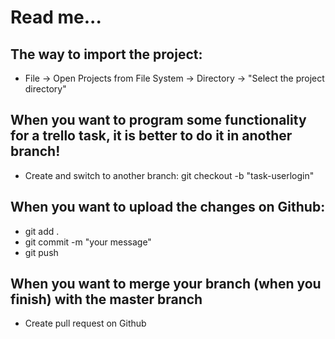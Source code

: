 # Read me...
## The way to import the project:
- File -> Open Projects from File System -> Directory -> "Select the project directory"

## When you want to program some functionality for a trello task, it is better to do it in another branch!
- Create and switch to another branch: git checkout -b "task-userlogin"

## When you want to upload the changes on Github:
- git add .
- git commit -m "your message"
- git push

## When you want to merge your branch (when you finish) with the master branch
- Create pull request on Github




